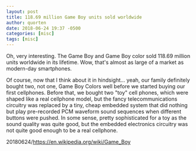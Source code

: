 ```yaml
---
layout: post
title: 118.69 million Game Boy units sold worldwide
author: quorten
date: 2018-06-24 19:37 -0500
categories: [misc]
tags: [misc]
---
```


Oh, very interesting.  The Game Boy and Game Boy color sold 118.69
million units worldwide in its lifetime.  Wow, that's almost as large
of a market as modern-day smartphones.

Of course, now that I think about it in hindsight... yeah, our family
definitely bought two, not one, Game Boy Colors well before we started
buying our first cellphones.  Before that, we bought two "toy" cell
phones, which were shaped like a real cellphone model, but the fancy
telecommunications circuitry was replaced by a tiny, cheap embedded
system that did nothing but play pre-recorded PCM waveform sound
sequences when different buttons were pushed.  In some sense, pretty
sophisticated for a toy as the sound quality was quite good, but the
embedded electronics circuitry was not quite good enough to be a real
cellphone.

20180624/https://en.wikipedia.org/wiki/Game_Boy
